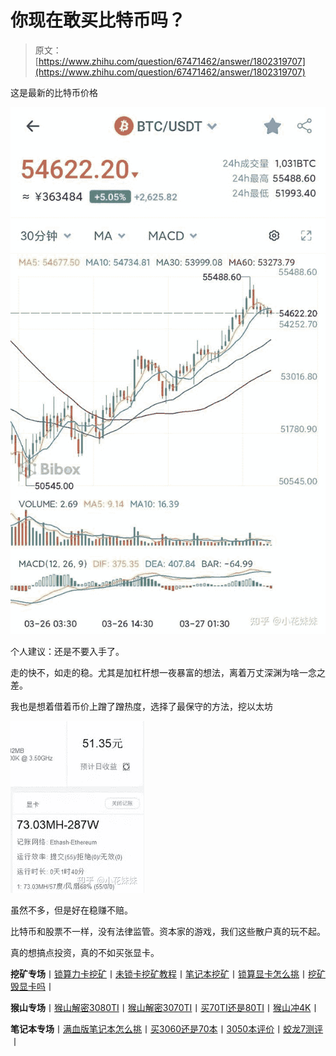 <!--yml
category: 挖矿
date: 2022-06-26 00:00:00
-->

# 你现在敢买比特币吗？

> 原文：[https://www.zhihu.com/question/67471462/answer/1802319707](https://www.zhihu.com/question/67471462/answer/1802319707)

 这是最新的比特币价格

![](img/637fee6f661ff344d693f24d7dac1318.png)

个人建议：还是不要入手了。

走的快不，如走的稳。尤其是加杠杆想一夜暴富的想法，离着万丈深渊为啥一念之差。

我也是想着借着币价上蹭了蹭热度，选择了最保守的方法，挖以太坊

![](img/bb5152d769e10625e8832b68d11cb87c.png)

虽然不多，但是好在稳赚不赔。

比特币和股票不一样，没有法律监管。资本家的游戏，我们这些散户真的玩不起。

真的想搞点投资，真的不如买张显卡。

**挖矿专场**丨[锁算力卡挖矿](https://zhuanlan.zhihu.com/p/399409039)丨[未锁卡挖矿教程](https://zhuanlan.zhihu.com/p/355955385)丨[笔记本挖矿](https://zhuanlan.zhihu.com/p/360451565)丨[锁算显卡怎么挑](https://zhuanlan.zhihu.com/p/374342633)丨[挖矿毁显卡吗](https://zhuanlan.zhihu.com/p/358944242)丨

**猴山专场**丨[猴山解密3080TI](https://zhuanlan.zhihu.com/p/379179943)丨[猴山解密3070TI](https://zhuanlan.zhihu.com/p/379428935)丨[买70TI还是80TI](https://zhuanlan.zhihu.com/p/379846007)丨[猴山冲4K](https://zhuanlan.zhihu.com/p/380129626)丨

**笔记本专场**丨[满血版笔记本怎么挑](https://zhuanlan.zhihu.com/p/374748213)丨[买3060还是70本](https://www.zhihu.com/question/447817962/answer/1909204347)丨[3050本评价](https://www.zhihu.com/question/462045112/answer/1913547325)丨[蛟龙7测评](https://zhuanlan.zhihu.com/p/369226521)丨